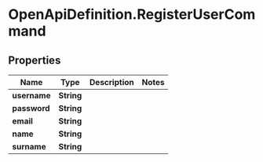 # OpenApiDefinition.RegisterUserCommand

## Properties

Name | Type | Description | Notes
------------ | ------------- | ------------- | -------------
**username** | **String** |  | 
**password** | **String** |  | 
**email** | **String** |  | 
**name** | **String** |  | 
**surname** | **String** |  | 


